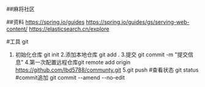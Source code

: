 ##麻将社区

##资料
https://spring.io/guides
https://spring.io/guides/gs/serving-web-content/
https://elasticsearch.cn/explore


#工具
git  
1. 初始化仓库 git init
2.添加本地仓库 git add .
3.提交  git commit -m "提交信息"
4.第一次配置远程仓库git remote add origin https://github.com/lbd5788/communty.git
5.git push
#查看状态 git status
#commit追加 git commit --amend --no-edit